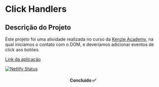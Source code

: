 # Click Handlers

## Descrição do Projeto

<p>
Este projeto foi uma atividade realizada no curso da <a href="https://kenzie.com.br/">Kenzie Academy</a>, na qual iniciamos o contato com o DOM, e deveríamos adicionar eventos de click aos botões.
</p>

<a href="https://click-handlers.netlify.app/">Link da aplicação</a>

[![Netlify Status](https://api.netlify.com/api/v1/badges/cc36ef0c-f36d-4f8e-a0bd-db57fa2c72da/deploy-status)](https://app.netlify.com/sites/click-handlers/deploys)

<h4 align="center"> 
	Concluído ✅ 
  </h4>
